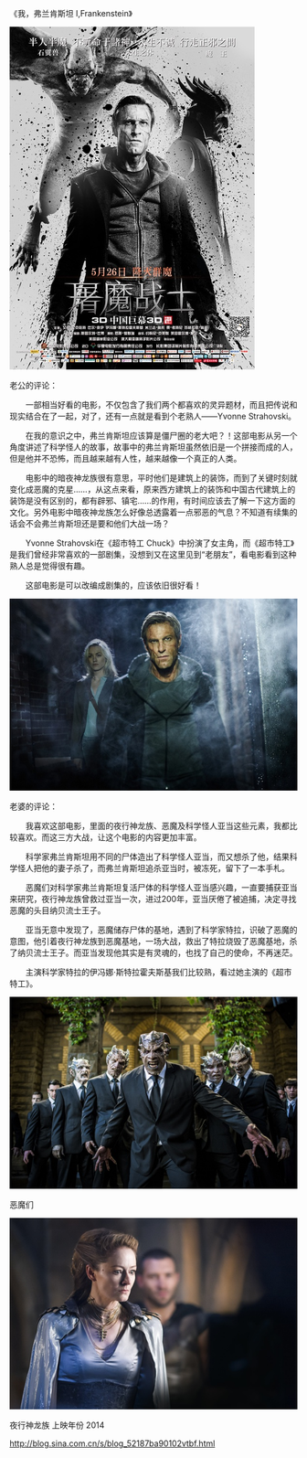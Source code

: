 《我，弗兰肯斯坦 I,Frankenstein》

			
![](./img/001vda4xzy6TfZHtP4E54&690.jpg)


老公的评论：


　　一部相当好看的电影，不仅包含了我们两个都喜欢的灵异题材，而且把传说和现实结合在了一起，对了，还有一点就是看到个老熟人——Yvonne
Strahovski。


　　在我的意识之中，弗兰肯斯坦应该算是僵尸圈的老大吧？！这部电影从另一个角度讲述了科学怪人的故事，故事中的弗兰肯斯坦虽然依旧是一个拼接而成的人，但是他并不恐怖，而且越来越有人性，越来越像一个真正的人类。


　　电影中的暗夜神龙族很有意思，平时他们是建筑上的装饰，而到了关键时刻就变化成恶魔的克星……，从这点来看，原来西方建筑上的装饰和中国古代建筑上的装饰是没有区别的，都有辟邪、镇宅……的作用，有时间应该去了解一下这方面的文化。另外电影中暗夜神龙族怎么好像总透露着一点邪恶的气息？不知道有续集的话会不会弗兰肯斯坦还是要和他们大战一场？

　　Yvonne Strahovski在《超市特工
Chuck》中扮演了女主角，而《超市特工》是我们曾经非常喜欢的一部剧集，没想到又在这里见到“老朋友”，看电影看到这种熟人总是觉得很有趣。

　　这部电影是可以改编成剧集的，应该依旧很好看！

![](./img/001vda4xzy6TfZKjY6652&690.jpg)


老婆的评论：


　　我喜欢这部电影，里面的夜行神龙族、恶魔及科学怪人亚当这些元素，我都比较喜欢。而这三方大战，让这个电影的内容更加丰富。


　　科学家弗兰肯斯坦用不同的尸体造出了科学怪人亚当，而又想杀了他，结果科学怪人把他的妻子杀了，而弗兰肯斯坦追杀亚当时，被冻死，留下了一本手札。


　　恶魔们对科学家弗兰肯斯坦复活尸体的科学怪人亚当感兴趣，一直要捕获亚当来研究，夜行神龙族曾救过亚当一次，进过200年，亚当厌倦了被追捕，决定寻找恶魔的头目纳贝流士王子。


　　亚当无意中发现了，恶魔储存尸体的基地，遇到了科学家特拉，识破了恶魔的意图，他引着夜行神龙族到恶魔基地，一场大战，救出了特拉烧毁了恶魔基地，杀了纳贝流士王子。而亚当发现他其实是有灵魂的，也找了自己的使命，不再迷茫。

　　主演科学家特拉的伊冯娜·斯特拉霍夫斯基我们比较熟，看过她主演的《超市特工》。

![](./img/001vda4xzy6TfZLnM8Ib4&690.jpg)

恶魔们

![](./img/001vda4xzy6TfZNvo8C2e&690.jpg)

夜行神龙族
上映年份 2014							
		
http://blog.sina.com.cn/s/blog_52187ba90102vtbf.html
